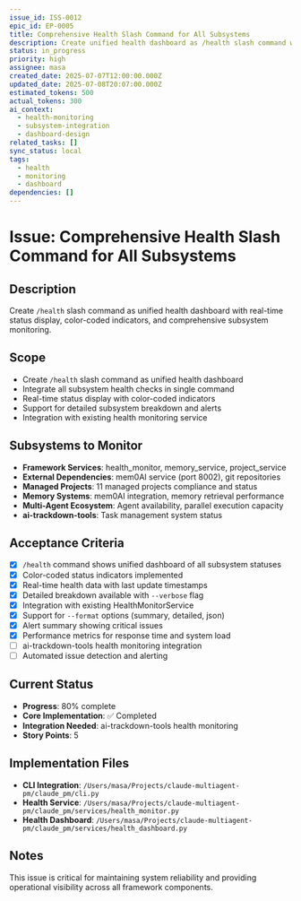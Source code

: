 ```yaml
---
issue_id: ISS-0012
epic_id: EP-0005
title: Comprehensive Health Slash Command for All Subsystems
description: Create unified health dashboard as /health slash command with real-time status display for all framework subsystems
status: in_progress
priority: high
assignee: masa
created_date: 2025-07-07T12:00:00.000Z
updated_date: 2025-07-08T20:07:00.000Z
estimated_tokens: 500
actual_tokens: 300
ai_context:
  - health-monitoring
  - subsystem-integration
  - dashboard-design
related_tasks: []
sync_status: local
tags:
  - health
  - monitoring
  - dashboard
dependencies: []
---
```


# Issue: Comprehensive Health Slash Command for All Subsystems

## Description
Create `/health` slash command as unified health dashboard with real-time status display, color-coded indicators, and comprehensive subsystem monitoring.

## Scope
- Create `/health` slash command as unified health dashboard
- Integrate all subsystem health checks in single command
- Real-time status display with color-coded indicators
- Support for detailed subsystem breakdown and alerts
- Integration with existing health monitoring service

## Subsystems to Monitor
- **Framework Services**: health_monitor, memory_service, project_service
- **External Dependencies**: mem0AI service (port 8002), git repositories
- **Managed Projects**: 11 managed projects compliance and status
- **Memory Systems**: mem0AI integration, memory retrieval performance
- **Multi-Agent Ecosystem**: Agent availability, parallel execution capacity
- **ai-trackdown-tools**: Task management system status

## Acceptance Criteria
- [x] `/health` command shows unified dashboard of all subsystem statuses
- [x] Color-coded status indicators implemented
- [x] Real-time health data with last update timestamps
- [x] Detailed breakdown available with `--verbose` flag
- [x] Integration with existing HealthMonitorService
- [x] Support for `--format` options (summary, detailed, json)
- [x] Alert summary showing critical issues
- [x] Performance metrics for response time and system load
- [ ] ai-trackdown-tools health monitoring integration
- [ ] Automated issue detection and alerting

## Current Status
- **Progress**: 80% complete
- **Core Implementation**: ✅ Completed
- **Integration Needed**: ai-trackdown-tools health monitoring
- **Story Points**: 5

## Implementation Files
- **CLI Integration**: `/Users/masa/Projects/claude-multiagent-pm/claude_pm/cli.py`
- **Health Service**: `/Users/masa/Projects/claude-multiagent-pm/claude_pm/services/health_monitor.py`
- **Health Dashboard**: `/Users/masa/Projects/claude-multiagent-pm/claude_pm/services/health_dashboard.py`

## Notes
This issue is critical for maintaining system reliability and providing operational visibility across all framework components.

